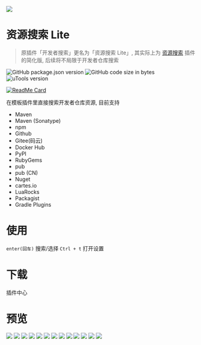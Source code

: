 ![](https://s1.ax1x.com/2020/11/02/BBLuU1.png)
# 资源搜索 Lite
> 原插件「开发者搜索」更名为「资源搜索 Lite」, 其实际上为 [资源搜索](https://yuanliao.info/d/1875-0-0-3) 插件的简化版, 后续将不局限于开发者仓库搜索

![GitHub package.json version](https://img.shields.io/github/package-json/v/LanyuanXiaoyao-Studio/utools-developer-search?label=%E4%BB%A3%E7%A0%81%E7%89%88%E6%9C%AC)
![GitHub code size in bytes](https://img.shields.io/github/languages/code-size/LanyuanXiaoyao-Studio/utools-developer-search?label=%E4%BB%A3%E7%A0%81%E4%BD%93%E7%A7%AF)
![uTools version](https://img.shields.io/badge/uTools%20%E7%89%88%E6%9C%AC-%3E%3D1.3.2-green)

[![ReadMe Card](https://github-readme-stats.vercel.app/api/pin/?username=LanyuanXiaoyao-Studio&repo=utools-developer-search&theme=dracula&locale=cn&hide_border=false)](https://github.com/LanyuanXiaoyao-Studio/utools-developer-search)

在模板插件里直接搜索开发者仓库资源, 目前支持
- Maven
- Maven (Sonatype)
- npm
- Github
- Gitee(码云)
- Docker Hub
- PyPI
- RubyGems
- pub
- pub (CN)
- Nuget
- cartes.io
- LuaRocks
- Packagist
- Gradle Plugins

# 使用
`enter(回车)` 搜索/选择
`Ctrl + t` 打开设置

# 下载
插件中心

# 预览
![](https://s1.ax1x.com/2020/10/01/0MSlj0.png)
![](https://s1.ax1x.com/2020/10/01/0MSQcq.png)
![](https://s1.ax1x.com/2020/10/01/0MSM3n.png)
![](https://s1.ax1x.com/2020/10/01/0MS3uV.png)
![](https://s1.ax1x.com/2020/10/01/0MSK9s.png)
![](https://s1.ax1x.com/2020/10/01/0MS8BT.png)
![](https://s1.ax1x.com/2020/10/01/0MSGHU.png)
![](https://s1.ax1x.com/2020/10/01/0MStN4.png)
![](https://s1.ax1x.com/2020/10/01/0MSYEF.png)
![](https://s1.ax1x.com/2020/10/01/0MSN4J.png)
![](https://s1.ax1x.com/2020/10/01/0MSaC9.png)
![](https://s1.ax1x.com/2020/10/01/0MSd3R.png)
![](https://s1.ax1x.com/2020/10/28/B1r8xO.png)
